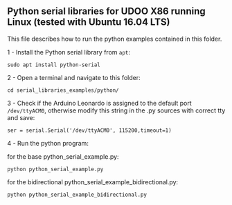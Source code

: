 Python serial libraries for UDOO X86 running Linux (tested with Ubuntu 16.04 LTS)
------------

This file describes how to run the python examples contained in this folder.

1 - Install the Python serial library from `apt`:

    sudo apt install python-serial

2 - Open a terminal and navigate to this folder:

    cd serial_libraries_examples/python/

3 - Check if the Arduino Leonardo is assigned to the default port `/dev/ttyACM0`, otherwise modify this string in the .py sources with correct tty and save:

    ser = serial.Serial('/dev/ttyACM0', 115200,timeout=1)

4 - Run the python program:

for the base python_serial_example.py:

    python python_serial_example.py

for the bidirectional python_serial_example_bidirectional.py:

    python python_serial_example_bidirectional.py
